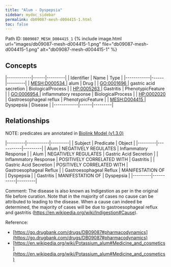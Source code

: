 ```yaml
---
title: "Alum - Dyspepsia"
sidebar: mydoc_sidebar
permalink: db09087-mesh-d004415-1.html
toc: false 
---
```



Path ID: `DB09087_MESH_D004415_1`
{% include image.html url="images/db09087-mesh-d004415-1.png" file="db09087-mesh-d004415-1.png" alt="db09087-mesh-d004415-1" %}

## Concepts

|------------|------|---------|
| Identifier | Name | Type    |
|------------|------|---------|
| <a href="https://identifiers.org/MESH:D000534">MESH:D000534 </a> | alum | Drug |
| <a href="https://identifiers.org/GO:0001696">GO:0001696 </a> | gastric acid secretion | BiologicalProcess |
| <a href="https://identifiers.org/HP:0005263">HP:0005263 </a> | Gastritis | PhenotypicFeature |
| <a href="https://identifiers.org/GO:0006954">GO:0006954 </a> | inflammatory response | BiologicalProcess |
| <a href="https://identifiers.org/HP:0002020">HP:0002020 </a> | Gastroesophageal reflux | PhenotypicFeature |
| <a href="https://identifiers.org/MESH:D004415">MESH:D004415 </a> | Dyspepsia | Disease |
|------------|------|---------|

## Relationships


NOTE: predicates are annotated in <a href="https://github.com/biolink/biolink-model/releases/tag/v1.3.0">Biolink Model (v1.3.0)</a>

|---------|-----------|---------|
| Subject | Predicate | Object  |
|---------|-----------|---------|
| Alum | NEGATIVELY REGULATES | Inflammatory Response |
| Alum | NEGATIVELY REGULATES | Gastric Acid Secretion |
| Inflammatory Response | POSITIVELY CORRELATED WITH | Gastritis |
| Gastric Acid Secretion | POSITIVELY CORRELATED WITH | Gastroesophageal Reflux |
| Gastroesophageal Reflux | MANIFESTATION OF | Dyspepsia |
| Gastritis | MANIFESTATION OF | Dyspepsia |
|---------|-----------|---------|

Comment: The disease is also known as Indigestion as per in the original file before curation. Note that in the majority of cases no cause can be attributed to leading to the disease. When a cause can indeed be determined, the majority of cases will be due to gastroesophageal reflux and gastritis (https://en.wikipedia.org/wiki/Indigestion#Cause).

Reference: 
  - [https://go.drugbank.com/drugs/DB09087#pharmacodynamics](https://go.drugbank.com/drugs/DB09087#pharmacodynamics)
  - [https://en.wikipedia.org/wiki/Potassium_alum#Medicine_and_cosmetics](https://en.wikipedia.org/wiki/Potassium_alum#Medicine_and_cosmetics)
